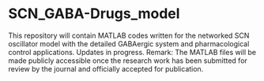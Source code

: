 # SCN_GABA-Drugs_model
This repository will contain MATLAB codes written for the networked SCN oscillator model with the detailed GABAergic system and pharmacological control applications.  Updates in progress.  Remark: The MATLAB files will be made publicly accessible once the research work has been submitted for review by the journal and officially accepted for publication.

